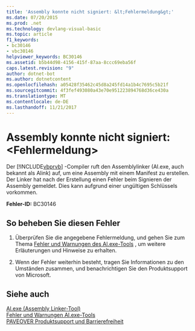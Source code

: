 ```yaml
---
title: 'Assembly konnte nicht signiert: &lt;Fehlermeldung&gt;'
ms.date: 07/20/2015
ms.prod: .net
ms.technology: devlang-visual-basic
ms.topic: article
f1_keywords:
- bc30146
- vbc30146
helpviewer_keywords: BC30146
ms.assetid: b5b44d98-4156-415f-87aa-8ccc69eba56f
caps.latest.revision: "9"
author: dotnet-bot
ms.author: dotnetcontent
ms.openlocfilehash: a05428f35462c45d8a245fd14a1b4c7695c5b21f
ms.sourcegitcommit: 4f3fef493080a43e70e951223894768d36ce430a
ms.translationtype: MT
ms.contentlocale: de-DE
ms.lasthandoff: 11/21/2017
---
```

# <a name="unable-to-sign-assembly-lterror-messagegt"></a>Assembly konnte nicht signiert: &lt;Fehlermeldung&gt;
Der [!INCLUDE[vbprvb](~/includes/vbprvb-md.md)] -Compiler ruft den Assemblylinker (Al.exe, auch bekannt als Alink) auf, um eine Assembly mit einem Manifest zu erstellen. Der Linker hat nach der Erstellung einen Fehler beim Signieren der Assembly gemeldet. Dies kann aufgrund einer ungültigen Schlüssels vorkommen.  
  
 **Fehler-ID:** BC30146  
  
## <a name="to-correct-this-error"></a>So beheben Sie diesen Fehler  
  
1.  Überprüfen Sie die angegebene Fehlermeldung, und gehen Sie zum Thema [Fehler und Warnungen des Al.exe-Tools](http://msdn.microsoft.com/en-us/7f125d49-0a03-47a6-9ba9-d61a679a7d4b) , um weitere Erläuterungen und Hinweise zu erhalten.  
  
2.  Wenn der Fehler weiterhin besteht, tragen Sie Informationen zu den Umständen zusammen, und benachrichtigen Sie den Produktsupport von Microsoft.  
  
## <a name="see-also"></a>Siehe auch  
 [Al.exe (Assembly Linker-Tool)](https://msdn.microsoft.com/library/c405shex)  
 [Fehler und Warnungen Al.exe-Tools](http://msdn.microsoft.com/en-us/7f125d49-0a03-47a6-9ba9-d61a679a7d4b)  
 [PAVEOVER Produktsupport und Barrierefreiheit](http://msdn.microsoft.com/en-us/14e1d293-7b6d-40a6-bf3e-a92f8ee6c88c)
